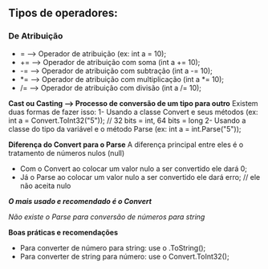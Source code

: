 ## Tipos de operadores:

### De Atribuição

- = --> Operador de atribuição (ex: int a = 10);
- += --> Operador de atribuição com soma (int a += 10);
- -= --> Operador de atribuição com subtração (int a -= 10);
- *= --> Operador de atribuição com multiplicação (int a *= 10);
- /= --> Operador de atribuição com divisão (int a /= 10);

**Cast ou Casting --> Processo de conversão de um tipo para outro**
Existem duas formas de fazer isso:
1- Usando a classe Convert e seus métodos (ex: int a = Convert.ToInt32("5")); // 32 bits = int, 64 bits = long
2- Usando a classe do tipo da variável e o método Parse (ex: int a = int.Parse("5"));

**Diferença do Convert para o Parse**
A diferença principal entre eles é o tratamento de números nulos (null)
- Com o Convert ao colocar um valor nulo a ser convertido ele dará 0;
- Já o Parse ao colocar um valor nulo a ser convertido ele dará erro; // ele não aceita nulo

_**O mais usado e recomendado é o Convert**_

_Não existe o Parse para conversão de números para string_

**Boas práticas e recomendações**
- Para converter de número para string: use o .ToString();
- Para converter de string para número: use o Convert.ToInt32();
